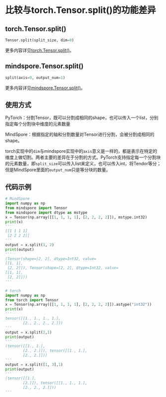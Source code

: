 # 比较与torch.Tensor.split()的功能差异

## torch.Tensor.split()

~~~python
Tensor.split(split_size, dim=0)
~~~

更多内容详见[torch.Tensor.split()](https://pytorch.org/docs/stable/generated/torch.Tensor.split.html)。

## mindspore.Tensor.split()

```python
split(axis=0, output_num=1)
```

更多内容详见[mindspore.Tensor.split()](https://mindspore.cn/docs/zh-CN/r1.8/api_python/mindspore/mindspore.Tensor.html#mindspore.Tensor.split)。

## 使用方式

PyTorch：分割Tensor，既可以分割成相同的shape，也可以传入一个list，分别指定每个分割块中维度的元素数量

MindSpore：根据指定的轴和分割数量对Tensor进行分割，会被分割成相同的shape。

torch实现中的`dim`与mindspore实现中的`axis`意义是一样的，都是表示在特定的维度上做切割。两者主要的差异在于分割的方式。PyTorch支持指定每一个分割块的元素数量，即`split_size`可以传入list来定义，也可以传入int，将Tendor等分；但是MindSpore里面的`output_num`只是等分块的数量。

## 代码示例

```python
# MindSpore
import numpy as np
from mindspore import Tensor
from mindspore import dtype as mstype
x = Tensor(np.array([[1, 1, 1, 1], [2, 2, 2, 2]]), mstype.int32)
print(x)
'''
[[1 1 1 1]
 [2 2 2 2]]
'''
output = x.split(1, 2)
print(output)
'''
(Tensor(shape=[2, 2], dtype=Int32, value=
[[1, 1],
 [2, 2]]), Tensor(shape=[2, 2], dtype=Int32, value=
[[1, 1],
 [2, 2]]))
'''

# torch
import numpy as np
from torch import Tensor
x = Tensor(np.array([[1, 1, 1, 1], [2, 2, 2, 2]]).astype("int32"))
print(x)
'''
tensor([[1., 1., 1., 1.],
        [2., 2., 2., 2.]])
'''
output = x.split(2,1)
print(output)
'''
(tensor([[1., 1.],
        [2., 2.]]), tensor([[1., 1.],
        [2., 2.]]))
'''
output = x.split([1, 3],1)
print(output)
'''
(tensor([[1.],
        [2.]]), tensor([[1., 1., 1.],
        [2., 2., 2.]]))
'''
```
